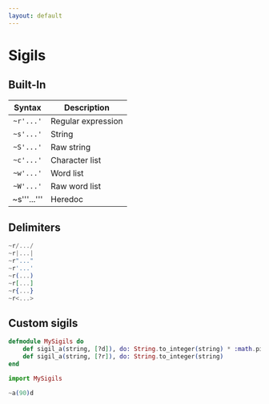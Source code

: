 ```yaml
---
layout: default
---
```

# Sigils

## Built-In

| Syntax | Description |
|:-:|-|
| `~r'...'` | Regular expression |
| `~s'...'` | String |
| `~S'...'` | Raw string |
| `~c'...'` | Character list |
| `~w'...'` | Word list |
| `~W'...'` | Raw word list |
| ~s'''...''' | Heredoc |

## Delimiters

```elixir
~r/.../
~r|...|
~r"..."
~r'...'
~r(...)
~r[...]
~r{...}
~r<...>
```

## Custom sigils

```elixir
defmodule MySigils do
    def sigil_a(string, [?d]), do: String.to_integer(string) * :math.pi / 180
    def sigil_a(string, [?r]), do: String.to_integer(string)
end

import MySigils

~a(90)d
```
